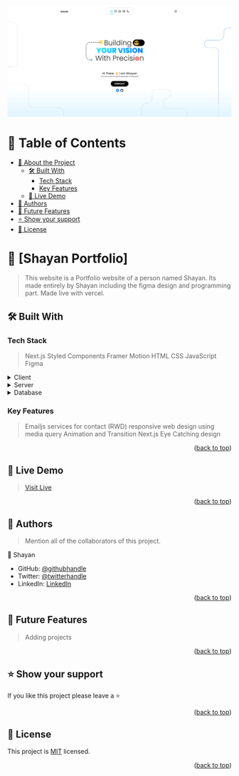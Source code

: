 <a name="readme-top"></a>

<img src="./portfoliopreview.png" />

<!-- TABLE OF CONTENTS -->

# 📗 Table of Contents

- [📖 About the Project](#about-project)
  - [🛠 Built With](#built-with)
    - [Tech Stack](#tech-stack)
    - [Key Features](#key-features)
  - [🚀 Live Demo](#live-demo)
- [👥 Authors](#authors)
- [🔭 Future Features](#future-features)
- [⭐️ Show your support](#support)
- [📝 License](#license)

<!-- PROJECT DESCRIPTION -->

# 📖 [Shayan Portfolio] <a name="about-project"></a>

> This website is a Portfolio website of a person named Shayan. Its made entirely by Shayan including the figma design and programming part. Made live with vercel.

## 🛠 Built With <a name="built-with"></a>

### Tech Stack <a name="tech-stack"></a>

> Next.js
> Styled Components
> Framer Motion
> HTML
> CSS
> JavaScript
> Figma

<details>
  <summary>Client</summary>
  <ul>
    <li>Next.js</li>
  </ul>
</details>

<details>
  <summary>Server</summary>
  <ul>
    <li>No server</li>
  </ul>
</details>

<details>
<summary>Database</summary>
  <ul>
    <li>No Database</li>
  </ul>
</details>

<!-- Features -->

### Key Features <a name="key-features"></a>

> Emailjs services for contact
> (RWD) responsive web design using media query
> Animation and Transition
> Next.js
> Eye Catching design

<p align="right">(<a href="#readme-top">back to top</a>)</p>

<!-- LIVE DEMO -->

## 🚀 Live Demo <a name="live-demo"></a>

> <a href="https://www.shayanalibakhsh.online/" >Visit Live</a>


<p align="right">(<a href="#readme-top">back to top</a>)</p>

<!-- AUTHORS -->

## 👥 Authors <a name="authors"></a>

> Mention all of the collaborators of this project.

👤 Shayan

- GitHub: [@githubhandle](https://github.com/shayan1234554321)
- Twitter: [@twitterhandle](https://twitter.com/shayan123455432)
- LinkedIn: [LinkedIn](https://www.linkedin.com/in/shayan-khan20/)

<p align="right">(<a href="#readme-top">back to top</a>)</p>

<!-- FUTURE FEATURES -->

## 🔭 Future Features <a name="future-features"></a>

> Adding projects

<p align="right">(<a href="#readme-top">back to top</a>)</p>

## ⭐️ Show your support <a name="support"></a>

If you like this project please leave a ⭐️

<p align="right">(<a href="#readme-top">back to top</a>)</p>

<!-- LICENSE -->

## 📝 License <a name="license"></a>

This project is [MIT](./LICENSE) licensed.

<p align="right">(<a href="#readme-top">back to top</a>)</p>
